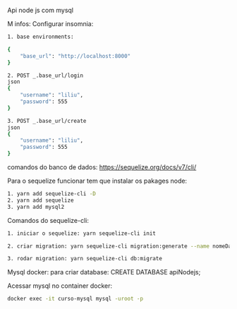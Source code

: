 Api node js com mysql

M infos:
Configurar insomnia:
```bash
1. base environments:

{
	"base_url": "http://localhost:8000"
}

2. POST _.base_url/login
json
{
	"username": "liliu",
	"password": 555
}

3. POST _.base_url/create
json
{
	"username": "liliu",
	"password": 555
}

```

comandos do banco de dados: https://sequelize.org/docs/v7/cli/ 

Para o sequelize funcionar tem que instalar os pakages node:
```bash
1. yarn add sequelize-cli -D 
2. yarn add sequelize
3. yarn add mysql2 
```

Comandos do sequelize-cli: 
```bash
1. iniciar o sequelize: yarn sequelize-cli init

2. criar migration: yarn sequelize-cli migration:generate --name nomeDaMigration ex: create-users

3. rodar migration: yarn sequelize-cli db:migrate
```

Mysql docker:
para criar database: CREATE DATABASE apiNodejs;

Acessar mysql no container docker:
```bash
docker exec -it curso-mysql mysql -uroot -p
```
